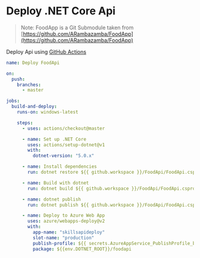 # Deploy .NET Core Api

> Note: FoodApp is a Git Submodule taken from [https://github.com/ARambazamba/FoodApp](https://github.com/ARambazamba/FoodApp)

Deploy Api using [GitHub Actions](https://github.com/Azure/actions)

```yaml
name: Deploy FoodApi

on:
  push:
    branches:
      - master

jobs:
  build-and-deploy:
    runs-on: windows-latest

    steps:
      - uses: actions/checkout@master

      - name: Set up .NET Core
        uses: actions/setup-dotnet@v1
        with:
          dotnet-version: "5.0.x"

      - name: Install dependencies
        run: dotnet restore ${{ github.workspace }}/FoodApi/FoodApi.csproj

      - name: Build with dotnet
        run: dotnet build ${{ github.workspace }}/FoodApi/FoodApi.csproj --configuration Release

      - name: dotnet publish
        run: dotnet publish ${{ github.workspace }}/FoodApi/FoodApi.csproj -c Release -o ${{env.DOTNET_ROOT}}/foodapi

      - name: Deploy to Azure Web App
        uses: azure/webapps-deploy@v2
        with:
          app-name: "skillsapideploy"
          slot-name: "production"
          publish-profile: ${{ secrets.AzureAppService_PublishProfile_b314947fbe6546bf8a51d17b6e0c0a6a }}
          package: ${{env.DOTNET_ROOT}}/foodapi
```
